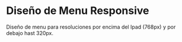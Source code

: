 # Diseño de Menu Responsive
Diseño de menu para resoluciones por encima del Ipad (768px) y por debajo hast
320px.